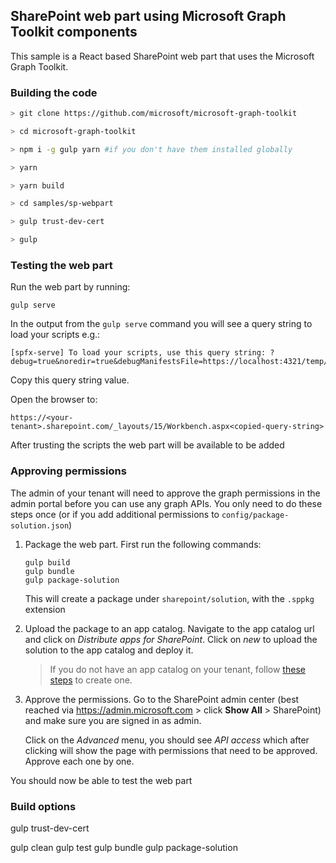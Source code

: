 ## SharePoint web part using Microsoft Graph Toolkit components

This sample is a React based SharePoint web part that uses the Microsoft Graph Toolkit.

### Building the code

```bash
> git clone https://github.com/microsoft/microsoft-graph-toolkit

> cd microsoft-graph-toolkit

> npm i -g gulp yarn #if you don't have them installed globally

> yarn

> yarn build

> cd samples/sp-webpart

> gulp trust-dev-cert

> gulp
```

### Testing the web part

Run the web part by running:

`gulp serve`

In the output from the `gulp serve` command you will see a query string to load your scripts e.g.:
```
[spfx-serve] To load your scripts, use this query string: ?debug=true&noredir=true&debugManifestsFile=https://localhost:4321/temp/manifests.js
```
Copy this query string value.

Open the browser to:

`https://<your-tenant>.sharepoint.com/_layouts/15/Workbench.aspx<copied-query-string>`

After trusting the scripts the web part will be available to be added

### Approving permissions

The admin of your tenant will need to approve the graph permissions in the admin portal before you can use any graph APIs. You only need to do these steps once (or if you add additional permissions to `config/package-solution.json`)

1. Package the web part. First run the following commands:

    ```
    gulp build
    gulp bundle
    gulp package-solution
    ```

    This will create a package under `sharepoint/solution`, with the `.sppkg` extension

2. Upload the package to an app catalog. Navigate to the app catalog url and click on *Distribute apps for SharePoint*. Click on *new* to upload the solution to the app catalog and deploy it.

    > If you do not have an app catalog on your tenant, follow [these steps](https://learn.microsoft.com/sharepoint/use-app-catalog#step-1-create-the-app-catalog-site-collection) to create one.

3. Approve the permissions. Go to the SharePoint admin center (best reached via https://admin.microsoft.com > click **Show All** > SharePoint) and make sure you are signed in as admin.

    Click on the *Advanced* menu, you should see *API access* which after clicking will show the page with permissions that need to be approved. Approve each one by one.

You should now be able to test the web part

### Build options

gulp trust-dev-cert

gulp clean
gulp test
gulp bundle
gulp package-solution
